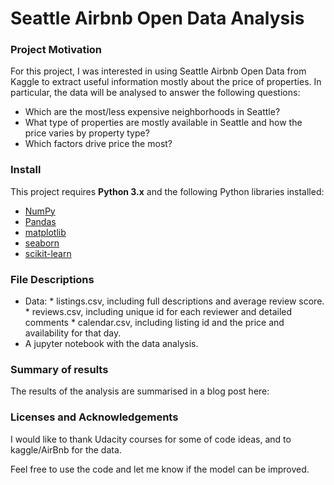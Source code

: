 # Seattle Airbnb Open Data Analysis


### Project Motivation
For this project, I was interested in using Seattle Airbnb Open Data from Kaggle to extract useful information mostly about the price of properties. In particular, the data will be analysed to answer the following questions:

- Which are the most/less expensive neighborhoods in Seattle?
- What type of properties are mostly available in Seattle and how the price varies by property type?
- Which factors drive price the most?

### Install

This project requires **Python 3.x** and the following Python libraries installed:

- [NumPy](http://www.numpy.org/)
- [Pandas](http://pandas.pydata.org)
- [matplotlib](http://matplotlib.org/)
- [seaborn](https://seaborn.pydata.org/)
- [scikit-learn](http://scikit-learn.org/stable/)

### File Descriptions

- Data:  * listings.csv, including full descriptions and average review score.
         * reviews.csv, including unique id for each reviewer and detailed comments
		 * calendar.csv, including listing id and the price and availability for that day.
- A jupyter notebook with the data analysis.

### Summary of results
The results of the analysis are summarised in a blog post here: []()

### Licenses and Acknowledgements
I would like to thank Udacity courses for some of code ideas, and to kaggle/AirBnb for the data.

Feel free to use the code and let me know if the model can be improved.